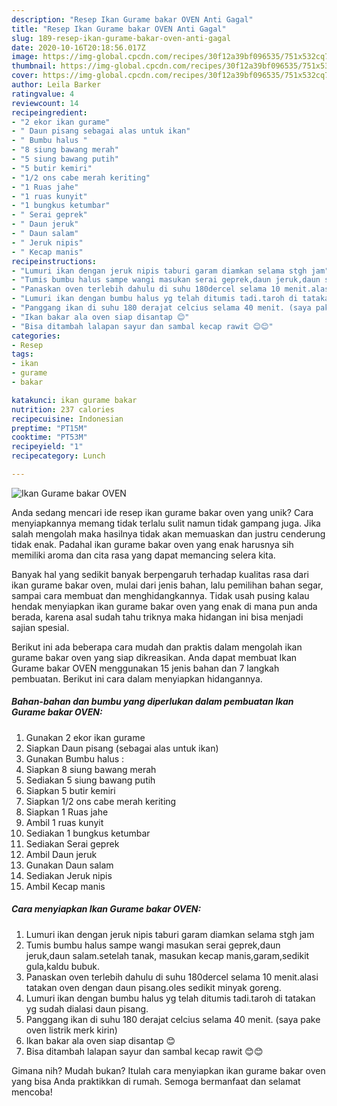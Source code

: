 ```yaml
---
description: "Resep Ikan Gurame bakar OVEN Anti Gagal"
title: "Resep Ikan Gurame bakar OVEN Anti Gagal"
slug: 189-resep-ikan-gurame-bakar-oven-anti-gagal
date: 2020-10-16T20:18:56.017Z
image: https://img-global.cpcdn.com/recipes/30f12a39bf096535/751x532cq70/ikan-gurame-bakar-oven-foto-resep-utama.jpg
thumbnail: https://img-global.cpcdn.com/recipes/30f12a39bf096535/751x532cq70/ikan-gurame-bakar-oven-foto-resep-utama.jpg
cover: https://img-global.cpcdn.com/recipes/30f12a39bf096535/751x532cq70/ikan-gurame-bakar-oven-foto-resep-utama.jpg
author: Leila Barker
ratingvalue: 4
reviewcount: 14
recipeingredient:
- "2 ekor ikan gurame"
- " Daun pisang sebagai alas untuk ikan"
- " Bumbu halus "
- "8 siung bawang merah"
- "5 siung bawang putih"
- "5 butir kemiri"
- "1/2 ons cabe merah keriting"
- "1 Ruas jahe"
- "1 ruas kunyit"
- "1 bungkus ketumbar"
- " Serai geprek"
- " Daun jeruk"
- " Daun salam"
- " Jeruk nipis"
- " Kecap manis"
recipeinstructions:
- "Lumuri ikan dengan jeruk nipis taburi garam diamkan selama stgh jam"
- "Tumis bumbu halus sampe wangi masukan serai geprek,daun jeruk,daun salam.setelah tanak, masukan kecap manis,garam,sedikit gula,kaldu bubuk."
- "Panaskan oven terlebih dahulu di suhu 180dercel selama 10 menit.alasi tatakan oven dengan daun pisang.oles sedikit minyak goreng."
- "Lumuri ikan dengan bumbu halus yg telah ditumis tadi.taroh di tatakan yg sudah dialasi daun pisang."
- "Panggang ikan di suhu 180 derajat celcius selama 40 menit. (saya pake oven listrik merk kirin)"
- "Ikan bakar ala oven siap disantap 😊"
- "Bisa ditambah lalapan sayur dan sambal kecap rawit 😊😊"
categories:
- Resep
tags:
- ikan
- gurame
- bakar

katakunci: ikan gurame bakar 
nutrition: 237 calories
recipecuisine: Indonesian
preptime: "PT15M"
cooktime: "PT53M"
recipeyield: "1"
recipecategory: Lunch

---
```



![Ikan Gurame bakar OVEN](https://img-global.cpcdn.com/recipes/30f12a39bf096535/751x532cq70/ikan-gurame-bakar-oven-foto-resep-utama.jpg)

Anda sedang mencari ide resep ikan gurame bakar oven yang unik? Cara menyiapkannya memang tidak terlalu sulit namun tidak gampang juga. Jika salah mengolah maka hasilnya tidak akan memuaskan dan justru cenderung tidak enak. Padahal ikan gurame bakar oven yang enak harusnya sih memiliki aroma dan cita rasa yang dapat memancing selera kita.

Banyak hal yang sedikit banyak berpengaruh terhadap kualitas rasa dari ikan gurame bakar oven, mulai dari jenis bahan, lalu pemilihan bahan segar, sampai cara membuat dan menghidangkannya. Tidak usah pusing kalau hendak menyiapkan ikan gurame bakar oven yang enak di mana pun anda berada, karena asal sudah tahu triknya maka hidangan ini bisa menjadi sajian spesial.




Berikut ini ada beberapa cara mudah dan praktis dalam mengolah ikan gurame bakar oven yang siap dikreasikan. Anda dapat membuat Ikan Gurame bakar OVEN menggunakan 15 jenis bahan dan 7 langkah pembuatan. Berikut ini cara dalam menyiapkan hidangannya.

<!--inarticleads1-->

##### Bahan-bahan dan bumbu yang diperlukan dalam pembuatan Ikan Gurame bakar OVEN:

1. Gunakan 2 ekor ikan gurame
1. Siapkan  Daun pisang (sebagai alas untuk ikan)
1. Gunakan  Bumbu halus :
1. Siapkan 8 siung bawang merah
1. Sediakan 5 siung bawang putih
1. Siapkan 5 butir kemiri
1. Siapkan 1/2 ons cabe merah keriting
1. Siapkan 1 Ruas jahe
1. Ambil 1 ruas kunyit
1. Sediakan 1 bungkus ketumbar
1. Sediakan  Serai geprek
1. Ambil  Daun jeruk
1. Gunakan  Daun salam
1. Sediakan  Jeruk nipis
1. Ambil  Kecap manis




<!--inarticleads2-->

##### Cara menyiapkan Ikan Gurame bakar OVEN:

1. Lumuri ikan dengan jeruk nipis taburi garam diamkan selama stgh jam
1. Tumis bumbu halus sampe wangi masukan serai geprek,daun jeruk,daun salam.setelah tanak, masukan kecap manis,garam,sedikit gula,kaldu bubuk.
1. Panaskan oven terlebih dahulu di suhu 180dercel selama 10 menit.alasi tatakan oven dengan daun pisang.oles sedikit minyak goreng.
1. Lumuri ikan dengan bumbu halus yg telah ditumis tadi.taroh di tatakan yg sudah dialasi daun pisang.
1. Panggang ikan di suhu 180 derajat celcius selama 40 menit. (saya pake oven listrik merk kirin)
1. Ikan bakar ala oven siap disantap 😊
1. Bisa ditambah lalapan sayur dan sambal kecap rawit 😊😊




Gimana nih? Mudah bukan? Itulah cara menyiapkan ikan gurame bakar oven yang bisa Anda praktikkan di rumah. Semoga bermanfaat dan selamat mencoba!
